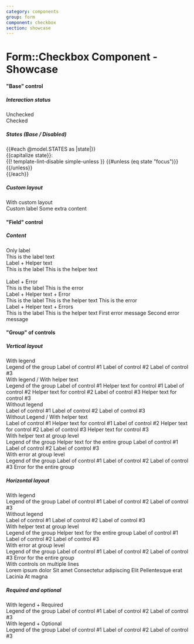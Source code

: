 ```yaml
---
category: components
group: form
component: checkbox
section: showcase
---
```


<h1>Form::Checkbox Component - Showcase</h1>

<section data-test-percy data-section="showcase">
  

  <h4 class="dummy-h4">"Base" control</h4>
  <h5 class="dummy-h6">Interaction status</h5>
  <div class="dummy-form-checkbox-base-sample">
    <div>
      <span class="dummy-text-small">Unchecked</span>
      <br />
      <Hds::Form::Checkbox::Base aria-label="Unchecked checkbox" />
    </div>
    <div>
      <span class="dummy-text-small">Checked</span>
      <br />
      <Hds::Form::Checkbox::Base checked="checked" aria-label="Checked checkbox" />
    </div>
  </div>
  <h5 class="dummy-h6">States (Base / Disabled)</h5>
  <div class="dummy-form-checkbox-states-grid">
    {{#each @model.STATES as |state|}}
      <div>
        <span class="dummy-text-small">{{capitalize state}}:</span>
        <br />
        <div class="dummy-form-checkbox-states-subgrid" mock-state-value={{state}} mock-state-selector="input">
          <Hds::Form::Checkbox::Base aria-label="Checkbox" />
          <Hds::Form::Checkbox::Base checked="checked" aria-label="Checked checkbox" />
          {{! template-lint-disable simple-unless }}
          {{#unless (eq state "focus")}}
            <Hds::Form::Checkbox::Base disabled="disabled" aria-label="Disabled checkbox" />
            <Hds::Form::Checkbox::Base checked="checked" disabled="disabled" aria-label="Checked, disabled checkbox" />
          {{/unless}}
        </div>
      </div>
    {{/each}}
  </div>
  <h5 class="dummy-h6">Custom layout</h5>
  <div class="dummy-form-checkbox-base-sample">
    <div>
      <span class="dummy-text-small">With custom layout</span>
      <br />
      <div class="dummy-form-checkbox-custom-layout">
        <label for="my-custom-checkbox-example">Custom label</label>
        <Hds::Form::Checkbox::Base id="my-custom-checkbox-example" />
        <span>Some extra content</span>
      </div>
    </div>
  </div>

  <h4 class="dummy-h4">"Field" control</h4>
  <h5 class="dummy-h5">Content</h5>
  <div class="dummy-form-checkbox-grid-sample">
    <div>
      <span class="dummy-text-small">Only label</span>
      <br />
      <Hds::Form::Checkbox::Field as |F|>
        <F.Label>This is the label text</F.Label>
      </Hds::Form::Checkbox::Field>
    </div>
    <div>
      <span class="dummy-text-small">Label + Helper text</span>
      <br />
      <Hds::Form::Checkbox::Field checked="checked" as |F|>
        <F.Label>This is the label</F.Label>
        <F.HelperText>This is the helper text</F.HelperText>
      </Hds::Form::Checkbox::Field>
    </div>
  </div>
  <br />
  <div class="dummy-form-checkbox-grid-sample">
    <div>
      <span class="dummy-text-small">Label + Error</span>
      <br />
      <Hds::Form::Checkbox::Field as |F|>
        <F.Label>This is the label</F.Label>
        <F.Error>This is the error</F.Error>
      </Hds::Form::Checkbox::Field>
    </div>
    <div>
      <span class="dummy-text-small">Label + Helper text + Error</span>
      <br />
      <Hds::Form::Checkbox::Field checked="checked" as |F|>
        <F.Label>This is the label</F.Label>
        <F.HelperText>This is the helper text</F.HelperText>
        <F.Error>This is the error</F.Error>
      </Hds::Form::Checkbox::Field>
    </div>
    <div>
      <span class="dummy-text-small">Label + Helper text + Errors</span>
      <br />
      <Hds::Form::Checkbox::Field checked="checked" as |F|>
        <F.Label>This is the label</F.Label>
        <F.HelperText>This is the helper text</F.HelperText>
        <F.Error as |E|>
          <E.Message>First error message</E.Message>
          <E.Message>Second error message</E.Message>
        </F.Error>
      </Hds::Form::Checkbox::Field>
    </div>
  </div>

  <h4 class="dummy-h4">"Group" of controls</h4>
  <h5 class="dummy-h5">Vertical layout</h5>
  <div class="dummy-form-checkbox-grid-sample">
    <div>
      <span class="dummy-text-small">With legend</span>
      <br />
      <Hds::Form::Checkbox::Group @name="control-vertical-01" as |G|>
        <G.Legend>Legend of the group</G.Legend>
        <G.Checkbox::Field as |F|>
          <F.Label>Label of control #1</F.Label>
        </G.Checkbox::Field>
        <G.Checkbox::Field checked="checked" as |F|>
          <F.Label>Label of control #2</F.Label>
        </G.Checkbox::Field>
        <G.Checkbox::Field as |F|>
          <F.Label>Label of control #3</F.Label>
        </G.Checkbox::Field>
      </Hds::Form::Checkbox::Group>
    </div>
    <div>
      <span class="dummy-text-small">With legend / With helper text</span>
      <br />
      <Hds::Form::Checkbox::Group @name="control-vertical-02" as |G|>
        <G.Legend>Legend of the group</G.Legend>
        <G.Checkbox::Field as |F|>
          <F.Label>Label of control #1</F.Label>
          <F.HelperText>Helper text for control #1</F.HelperText>
        </G.Checkbox::Field>
        <G.Checkbox::Field checked="checked" as |F|>
          <F.Label>Label of control #2</F.Label>
          <F.HelperText>Helper text for control #2</F.HelperText>
        </G.Checkbox::Field>
        <G.Checkbox::Field as |F|>
          <F.Label>Label of control #3</F.Label>
          <F.HelperText>Helper text for control #3</F.HelperText>
        </G.Checkbox::Field>
      </Hds::Form::Checkbox::Group>
    </div>
    <div>
      <span class="dummy-text-small">Without legend</span>
      <br />
      <Hds::Form::Checkbox::Group @name="control-vertical-03" as |G|>
        <G.Checkbox::Field as |F|>
          <F.Label>Label of control #1</F.Label>
        </G.Checkbox::Field>
        <G.Checkbox::Field checked="checked" as |F|>
          <F.Label>Label of control #2</F.Label>
        </G.Checkbox::Field>
        <G.Checkbox::Field as |F|>
          <F.Label>Label of control #3</F.Label>
        </G.Checkbox::Field>
      </Hds::Form::Checkbox::Group>
    </div>
    <div>
      <span class="dummy-text-small">Without Legend / With helper text</span>
      <br />
      <Hds::Form::Checkbox::Group @name="control-vertical-04" as |G|>
        <G.Checkbox::Field as |F|>
          <F.Label>Label of control #1</F.Label>
          <F.HelperText>Helper text for control #1</F.HelperText>
        </G.Checkbox::Field>
        <G.Checkbox::Field checked="checked" as |F|>
          <F.Label>Label of control #2</F.Label>
          <F.HelperText>Helper text for control #2</F.HelperText>
        </G.Checkbox::Field>
        <G.Checkbox::Field as |F|>
          <F.Label>Label of control #3</F.Label>
          <F.HelperText>Helper text for control #3</F.HelperText>
        </G.Checkbox::Field>
      </Hds::Form::Checkbox::Group>
    </div>
    <div>
      <span class="dummy-text-small">With helper text at group level</span>
      <br />
      <Hds::Form::Checkbox::Group @name="control-vertical-05" as |G|>
        <G.Legend>Legend of the group</G.Legend>
        <G.HelperText>Helper text for the entire group</G.HelperText>
        <G.Checkbox::Field as |F|>
          <F.Label>Label of control #1</F.Label>
        </G.Checkbox::Field>
        <G.Checkbox::Field checked="checked" as |F|>
          <F.Label>Label of control #2</F.Label>
        </G.Checkbox::Field>
        <G.Checkbox::Field as |F|>
          <F.Label>Label of control #3</F.Label>
        </G.Checkbox::Field>
      </Hds::Form::Checkbox::Group>
    </div>
    <div>
      <span class="dummy-text-small">With error at group level</span>
      <br />
      <Hds::Form::Checkbox::Group @name="control-vertical-06" as |G|>
        <G.Legend>Legend of the group</G.Legend>
        <G.Checkbox::Field as |F|>
          <F.Label>Label of control #1</F.Label>
        </G.Checkbox::Field>
        <G.Checkbox::Field checked="checked" as |F|>
          <F.Label>Label of control #2</F.Label>
        </G.Checkbox::Field>
        <G.Checkbox::Field as |F|>
          <F.Label>Label of control #3</F.Label>
        </G.Checkbox::Field>
        <G.Error>Error for the entire group</G.Error>
      </Hds::Form::Checkbox::Group>
    </div>
  </div>

  <h5 class="dummy-h5">Horizontal layout</h5>
  <span class="dummy-text-small">With legend</span>
  <br />
  <Hds::Form::Checkbox::Group @layout="horizontal" @name="control-horizontal-01" as |G|>
    <G.Legend>Legend of the group</G.Legend>
    <G.Checkbox::Field as |F|>
      <F.Label>Label of control #1</F.Label>
    </G.Checkbox::Field>
    <G.Checkbox::Field checked="checked" as |F|>
      <F.Label>Label of control #2</F.Label>
    </G.Checkbox::Field>
    <G.Checkbox::Field as |F|>
      <F.Label>Label of control #3</F.Label>
    </G.Checkbox::Field>
  </Hds::Form::Checkbox::Group>
  <br />
  <span class="dummy-text-small">Without legend</span>
  <br />
  <Hds::Form::Checkbox::Group @layout="horizontal" @name="control-horizontal-02" as |G|>
    <G.Checkbox::Field as |F|>
      <F.Label>Label of control #1</F.Label>
    </G.Checkbox::Field>
    <G.Checkbox::Field checked="checked" as |F|>
      <F.Label>Label of control #2</F.Label>
    </G.Checkbox::Field>
    <G.Checkbox::Field as |F|>
      <F.Label>Label of control #3</F.Label>
    </G.Checkbox::Field>
  </Hds::Form::Checkbox::Group>
  <br />
  <span class="dummy-text-small">With helper text at group level</span>
  <br />
  <Hds::Form::Checkbox::Group @layout="horizontal" @name="control-horizontal-03" as |G|>
    <G.Legend>Legend of the group</G.Legend>
    <G.HelperText>Helper text for the entire group</G.HelperText>
    <G.Checkbox::Field as |F|>
      <F.Label>Label of control #1</F.Label>
    </G.Checkbox::Field>
    <G.Checkbox::Field checked="checked" as |F|>
      <F.Label>Label of control #2</F.Label>
    </G.Checkbox::Field>
    <G.Checkbox::Field as |F|>
      <F.Label>Label of control #3</F.Label>
    </G.Checkbox::Field>
  </Hds::Form::Checkbox::Group>
  <br />
  <span class="dummy-text-small">With error at group level</span>
  <br />
  <Hds::Form::Checkbox::Group @layout="horizontal" @name="control-horizontal-04" as |G|>
    <G.Legend>Legend of the group</G.Legend>
    <G.Checkbox::Field as |F|>
      <F.Label>Label of control #1</F.Label>
    </G.Checkbox::Field>
    <G.Checkbox::Field checked="checked" as |F|>
      <F.Label>Label of control #2</F.Label>
    </G.Checkbox::Field>
    <G.Checkbox::Field as |F|>
      <F.Label>Label of control #3</F.Label>
    </G.Checkbox::Field>
    <G.Error>Error for the entire group</G.Error>
  </Hds::Form::Checkbox::Group>
  <br />
  <span class="dummy-text-small">With controls on multiple lines</span>
  <br />
  <div class="dummy-form-checkbox-max-width-container">
    <Hds::Form::Checkbox::Group @layout="horizontal" @name="control-horizontal-05" as |G|>
      <G.Legend>Lorem ipsum dolor</G.Legend>
      <G.Checkbox::Field as |F|>
        <F.Label>Sit amet</F.Label>
      </G.Checkbox::Field>
      <G.Checkbox::Field checked="checked" as |F|>
        <F.Label>Consectetur adipiscing</F.Label>
      </G.Checkbox::Field>
      <G.Checkbox::Field as |F|>
        <F.Label>Elit</F.Label>
      </G.Checkbox::Field>
      <G.Checkbox::Field as |F|>
        <F.Label>Pellentesque erat</F.Label>
      </G.Checkbox::Field>
      <G.Checkbox::Field as |F|>
        <F.Label>Lacinia</F.Label>
      </G.Checkbox::Field>
      <G.Checkbox::Field checked="checked" as |F|>
        <F.Label>At magna</F.Label>
      </G.Checkbox::Field>
    </Hds::Form::Checkbox::Group>
  </div>

  <h5 class="dummy-h5">Required and optional</h5>
  <div class="dummy-form-checkbox-grid-sample">
    <div>
      <span class="dummy-text-small">With legend + Required</span>
      <br />
      <Hds::Form::Checkbox::Group @isRequired={{true}} @name="control-required" as |G|>
        <G.Legend>Legend of the group</G.Legend>
        <G.Checkbox::Field as |F|>
          <F.Label>Label of control #1</F.Label>
        </G.Checkbox::Field>
        <G.Checkbox::Field checked="checked" as |F|>
          <F.Label>Label of control #2</F.Label>
        </G.Checkbox::Field>
        <G.Checkbox::Field as |F|>
          <F.Label>Label of control #3</F.Label>
        </G.Checkbox::Field>
      </Hds::Form::Checkbox::Group>
    </div>
    <div>
      <span class="dummy-text-small">With legend + Optional</span>
      <br />
      <Hds::Form::Checkbox::Group @isOptional={{true}} @name="control-optional" as |G|>
        <G.Legend>Legend of the group</G.Legend>
        <G.Checkbox::Field as |F|>
          <F.Label>Label of control #1</F.Label>
        </G.Checkbox::Field>
        <G.Checkbox::Field checked="checked" as |F|>
          <F.Label>Label of control #2</F.Label>
        </G.Checkbox::Field>
        <G.Checkbox::Field as |F|>
          <F.Label>Label of control #3</F.Label>
        </G.Checkbox::Field>
      </Hds::Form::Checkbox::Group>
    </div>
  </div>
</section>
